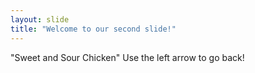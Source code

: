 ```yaml
---
layout: slide
title: "Welcome to our second slide!"
---
```

"Sweet and Sour Chicken"
Use the left arrow to go back!
